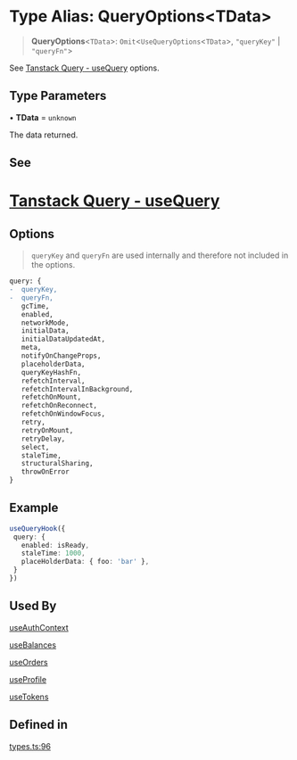 # Type Alias: QueryOptions\<TData\>

> **QueryOptions**\<`TData`\>: `Omit`\<`UseQueryOptions`\<`TData`\>, `"queryKey"` \| `"queryFn"`\>

See [Tanstack Query - useQuery](https://tanstack.com/query/latest/docs/framework/react/reference/useQuery) options.

## Type Parameters

• **TData** = `unknown`

The data returned.

## See

# [Tanstack Query - useQuery](https://tanstack.com/query/latest/docs/framework/react/reference/useQuery)

## Options

> `queryKey` and `queryFn` are used internally and therefore not included in the options.
```diff
query: {
-  queryKey,
-  queryFn,
   gcTime,
   enabled,
   networkMode,
   initialData,
   initialDataUpdatedAt,
   meta,
   notifyOnChangeProps,
   placeholderData,
   queryKeyHashFn,
   refetchInterval,
   refetchIntervalInBackground,
   refetchOnMount,
   refetchOnReconnect,
   refetchOnWindowFocus,
   retry,
   retryOnMount,
   retryDelay,
   select,
   staleTime,
   structuralSharing,
   throwOnError
}
 ```

## Example

```ts
useQueryHook({
 query: {
   enabled: isReady,
   staleTime: 1000,
   placeHolderData: { foo: 'bar' },
 }
})
```

## Used By

[useAuthContext](/docs/SDK%20React%20Provider/functions/useAuthContext.md)

[useBalances](/docs/SDK%20React%20Provider/functions/useBalances.md)

[useOrders](/docs/SDK%20React%20Provider/functions/useOrders.md)

[useProfile](/docs/SDK%20React%20Provider/functions/useProfile.md)

[useTokens](/docs/SDK%20React%20Provider/functions/useTokens.md)

## Defined in

[types.ts:96](https://github.com/monerium/js-monorepo/blob/bdb556f177407a98459f8edb039e31cf37d07d7a/packages/sdk-react-provider/src/lib/types.ts#L96)
